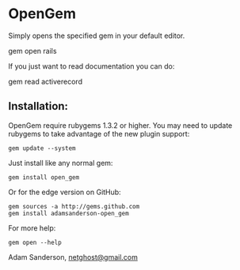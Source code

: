 OpenGem
========

Simply opens the specified gem in your default editor.
  
  gem open rails
  
If you just want to read documentation you can do:

  gem read activerecord
  
Installation:
------------
OpenGem require rubygems 1.3.2 or higher.  You may need
to update rubygems to take advantage of the new plugin support:

    gem update --system

Just install like any normal gem:

    gem install open_gem

Or for the edge version on GitHub:
    
    gem sources -a http://gems.github.com
    gem install adamsanderson-open_gem

For more help: 

    gem open --help
  
Adam Sanderson, netghost@gmail.com